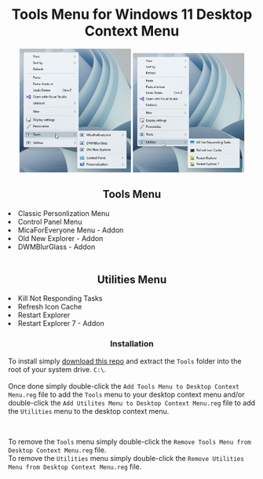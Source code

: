 <h1 align="center" id="tools-menu-for-windows-11-desktop-context-menu">Tools Menu for Windows 11 Desktop Context Menu</h1>
<div align="center"><img width="45%" src="Previews/c25EEQZmeQ.png" /> <img width="45%" src="Previews/jgrycwDiQ8.png" /></div>
<h2 align="center" id="supported-tools">Tools Menu</h2>
<li align="left">Classic Personlization Menu</li>
<li align="left">Control Panel Menu</li>
<li align="left">MicaForEveryone Menu - Addon</li>
<li align="left">Old New Explorer - Addon</li>
<li align="left">DWMBlurGlass - Addon</li>
</ul>
<br />
<h2 align="center" id="supported-tools">Utilities Menu</h2>
<li align="left">Kill Not Responding Tasks</li>
<li align="left">Refresh Icon Cache</li>
<li align="left">Restart Explorer</li>
<li align="left">Restart Explorer 7 - Addon</li>
</ul>
<h3 align="center" id="installation">Installation</h3>
<p align="left">To install simply <a href="https://github.com/The-Back-Room/Tools-Menu-for-Windows-11-Desktop-Context-Menu/archive/refs/heads/main.zip">download this repo</a> and extract the <code>Tools</code> folder into the root of your system drive. <code>C:\</code>.<br /><br />
Once done simply double-click the <code>Add Tools Menu to Desktop Context Menu.reg</code> file to add the <code>Tools</code> menu to your desktop context menu and/or double-click the <code>Add Utilites Menu to Desktop Context Menu.reg</code> file to add the <code>Utilities</code> menu to the desktop context menu.</p>
<br />
<p align="left">To remove the <code>Tools</code> menu simply double-click the <code>Remove Tools Menu from Desktop Context Menu.reg</code> file.<br />
To remove the <code>Utilities</code> menu simply double-click the <code>Remove Utilities Menu from Desktop Context Menu.reg</code> file.</p>
</ul>